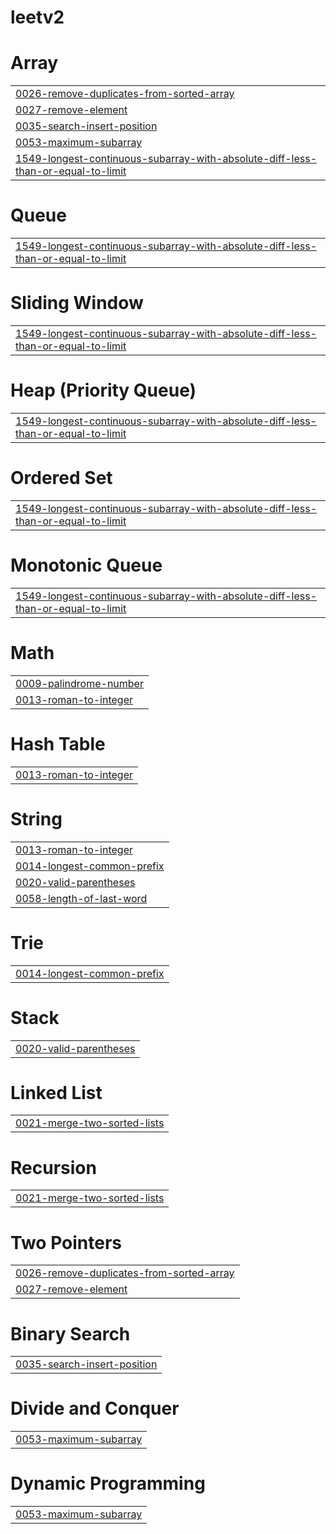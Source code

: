 # leetv2


# Array
|  |
| ------- |
| [0026-remove-duplicates-from-sorted-array](https://github.com/JaiThakur10/leetv2/tree/master/0026-remove-duplicates-from-sorted-array) |
| [0027-remove-element](https://github.com/JaiThakur10/leetv2/tree/master/0027-remove-element) |
| [0035-search-insert-position](https://github.com/JaiThakur10/leetv2/tree/master/0035-search-insert-position) |
| [0053-maximum-subarray](https://github.com/JaiThakur10/leetv2/tree/master/0053-maximum-subarray) |
| [1549-longest-continuous-subarray-with-absolute-diff-less-than-or-equal-to-limit](https://github.com/JaiThakur10/leetv2/tree/master/1549-longest-continuous-subarray-with-absolute-diff-less-than-or-equal-to-limit) |
# Queue
|  |
| ------- |
| [1549-longest-continuous-subarray-with-absolute-diff-less-than-or-equal-to-limit](https://github.com/JaiThakur10/leetv2/tree/master/1549-longest-continuous-subarray-with-absolute-diff-less-than-or-equal-to-limit) |
# Sliding Window
|  |
| ------- |
| [1549-longest-continuous-subarray-with-absolute-diff-less-than-or-equal-to-limit](https://github.com/JaiThakur10/leetv2/tree/master/1549-longest-continuous-subarray-with-absolute-diff-less-than-or-equal-to-limit) |
# Heap (Priority Queue)
|  |
| ------- |
| [1549-longest-continuous-subarray-with-absolute-diff-less-than-or-equal-to-limit](https://github.com/JaiThakur10/leetv2/tree/master/1549-longest-continuous-subarray-with-absolute-diff-less-than-or-equal-to-limit) |
# Ordered Set
|  |
| ------- |
| [1549-longest-continuous-subarray-with-absolute-diff-less-than-or-equal-to-limit](https://github.com/JaiThakur10/leetv2/tree/master/1549-longest-continuous-subarray-with-absolute-diff-less-than-or-equal-to-limit) |
# Monotonic Queue
|  |
| ------- |
| [1549-longest-continuous-subarray-with-absolute-diff-less-than-or-equal-to-limit](https://github.com/JaiThakur10/leetv2/tree/master/1549-longest-continuous-subarray-with-absolute-diff-less-than-or-equal-to-limit) |
# Math
|  |
| ------- |
| [0009-palindrome-number](https://github.com/JaiThakur10/leetv2/tree/master/0009-palindrome-number) |
| [0013-roman-to-integer](https://github.com/JaiThakur10/leetv2/tree/master/0013-roman-to-integer) |
# Hash Table
|  |
| ------- |
| [0013-roman-to-integer](https://github.com/JaiThakur10/leetv2/tree/master/0013-roman-to-integer) |
# String
|  |
| ------- |
| [0013-roman-to-integer](https://github.com/JaiThakur10/leetv2/tree/master/0013-roman-to-integer) |
| [0014-longest-common-prefix](https://github.com/JaiThakur10/leetv2/tree/master/0014-longest-common-prefix) |
| [0020-valid-parentheses](https://github.com/JaiThakur10/leetv2/tree/master/0020-valid-parentheses) |
| [0058-length-of-last-word](https://github.com/JaiThakur10/leetv2/tree/master/0058-length-of-last-word) |
# Trie
|  |
| ------- |
| [0014-longest-common-prefix](https://github.com/JaiThakur10/leetv2/tree/master/0014-longest-common-prefix) |
# Stack
|  |
| ------- |
| [0020-valid-parentheses](https://github.com/JaiThakur10/leetv2/tree/master/0020-valid-parentheses) |
# Linked List
|  |
| ------- |
| [0021-merge-two-sorted-lists](https://github.com/JaiThakur10/leetv2/tree/master/0021-merge-two-sorted-lists) |
# Recursion
|  |
| ------- |
| [0021-merge-two-sorted-lists](https://github.com/JaiThakur10/leetv2/tree/master/0021-merge-two-sorted-lists) |
# Two Pointers
|  |
| ------- |
| [0026-remove-duplicates-from-sorted-array](https://github.com/JaiThakur10/leetv2/tree/master/0026-remove-duplicates-from-sorted-array) |
| [0027-remove-element](https://github.com/JaiThakur10/leetv2/tree/master/0027-remove-element) |
# Binary Search
|  |
| ------- |
| [0035-search-insert-position](https://github.com/JaiThakur10/leetv2/tree/master/0035-search-insert-position) |
# Divide and Conquer
|  |
| ------- |
| [0053-maximum-subarray](https://github.com/JaiThakur10/leetv2/tree/master/0053-maximum-subarray) |
# Dynamic Programming
|  |
| ------- |
| [0053-maximum-subarray](https://github.com/JaiThakur10/leetv2/tree/master/0053-maximum-subarray) |